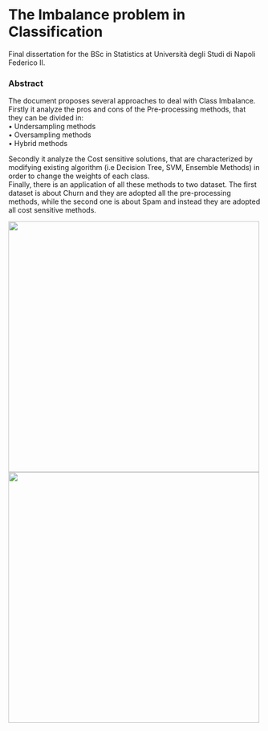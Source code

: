 # The Imbalance problem in Classification

Final dissertation for the BSc in Statistics at Università degli Studi di Napoli Federico II.

### Abstract

The document proposes several approaches to deal with Class Imbalance. Firstly it analyze the pros and cons of the Pre-processing methods, that  they can be divided in: \
• Undersampling methods \
• Oversampling methods \
• Hybrid methods 

Secondly it analyze the Cost sensitive solutions, that are characterized by modifying existing algorithm (i.e Decision Tree, SVM, Ensemble Methods) in order to change the weights of each class. \
Finally, there is an application of all these methods to two dataset. The first dataset is about Churn and they are adopted all the pre-processing methods,
while the second one is about Spam and instead they are adopted all cost sensitive methods.


<img src="https://user-images.githubusercontent.com/103529789/176708648-d4b71343-600b-41da-bda5-fd093a1fb859.png" width="500"/> <img src="https://user-images.githubusercontent.com/103529789/176711344-1ca666b5-9724-4646-b061-4fcf448bec24.png" width="500"/>

